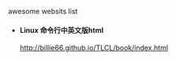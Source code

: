 awesome websits list

- ####  Linux 命令行中英文版html
    http://billie66.github.io/TLCL/book/index.html


